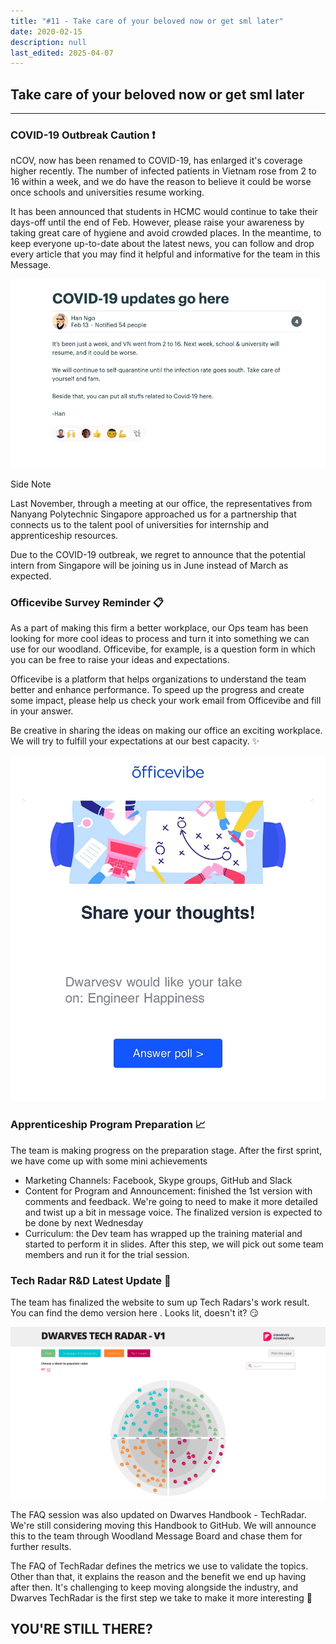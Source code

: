 ```yaml
---
title: "#11 - Take care of your beloved now or get sml later"
date: 2020-02-15
description: null
last_edited: 2025-04-07
---
```


## Take care of your beloved now or get sml later

---

### COVID-19 Outbreak Caution ❗️

nCOV, now has been renamed to COVID-19, has enlarged it's coverage higher recently. The number of infected patients in Vietnam rose from 2 to 16 within a week, and we do have the reason to believe it could be worse once schools and universities resume working.

It has been announced that students in HCMC would continue to take their days-off until the end of Feb. However, please raise your awareness by taking great care of hygiene and avoid crowded places. In the meantime, to keep everyone up-to-date about the latest news, you can follow and drop every article that you may find it helpful and informative for the team in this Message.

![](assets/notion-image-1744007169020-5hnci.webp)

Side Note

Last November, through a meeting at our office, the representatives from Nanyang Polytechnic Singapore approached us for a partnership that connects us to the talent pool of universities for internship and apprenticeship resources.

Due to the COVID-19 outbreak, we regret to announce that the potential intern from Singapore will be joining us in June instead of March as expected.

### Officevibe Survey Reminder 📋

As a part of making this firm a better workplace, our Ops team has been looking for more cool ideas to process and turn it into something we can use for our woodland. Officevibe, for example, is a question form in which you can be free to raise your ideas and expectations.

Officevibe is a platform that helps organizations to understand the team better and enhance performance. To speed up the progress and create some impact, please help us check your work email from Officevibe and fill in your answer.

Be creative in sharing the ideas on making our office an exciting workplace. We will try to fulfill your expectations at our best capacity. ✨

![](assets/notion-image-1744007169156-i29tj.webp)

### Apprenticeship Program Preparation 📈

The team is making progress on the preparation stage. After the first sprint, we have come up with some mini achievements

- Marketing Channels: Facebook, Skype groups, GitHub and Slack
- Content for Program and Announcement: finished the 1st version with comments and feedback. We're going to need to make it more detailed and twist up a bit in message voice. The finalized version is expected to be done by next Wednesday
- Curriculum: the Dev team has wrapped up the training material and started to perform it in slides. After this step, we will pick out some team members and run it for the trial session.

### Tech Radar R&D Latest Update 💯

The team has finalized the website to sum up Tech Radars's work result. You can find the demo version here . Looks lit, doesn't it? 😏

![](assets/notion-image-1744007169283-g0yob.webp)

The FAQ session was also updated on Dwarves Handbook - TechRadar. We're still considering moving this Handbook to GitHub. We will announce this to the team through Woodland Message Board and chase them for further results.

The FAQ of TechRadar defines the metrics we use to validate the topics. Other than that, it explains the reason and the benefit we end up having after then. It's challenging to keep moving alongside the industry, and Dwarves TechRadar is the first step we take to make it more interesting 💪

## YOU'RE STILL THERE?
